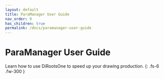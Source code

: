 ```yaml
---
layout: default
title: ParaManager User Guide
nav_order: 9
has_children: true
permalink: /docs/paramanager-user-guide
---
```


# ParaManager User Guide

Learn how to use DiRootsOne to speed up your drawing production.
{: .fs-6 .fw-300 }